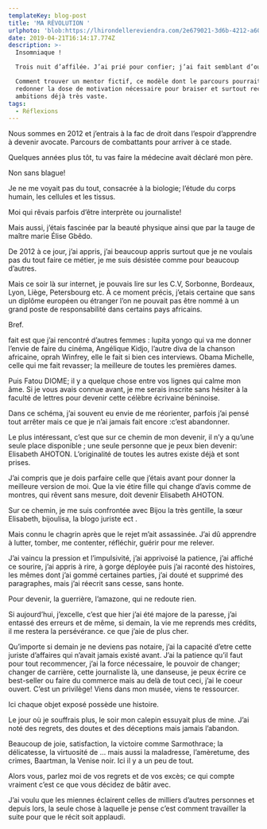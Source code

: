 ```yaml
---
templateKey: blog-post
title: 'MA RÉVOLUTION '
urlphoto: 'blob:https://lhirondellereviendra.com/2e679021-3d6b-4212-a602-89a5a14485b7'
date: 2019-04-21T16:14:17.774Z
description: >-
  Insomniaque !

  Trois nuit d’affilée. J’ai prié pour confier; j’ai fait semblant d’oublier.

  Comment trouver un mentor fictif, ce modèle dont le parcours pourrait me
  redonner la dose de motivation nécessaire pour braiser et surtout recarder mes
  ambitions déjà très vaste.
tags:
  - Réflexions
---
```

Nous sommes en 2012 et j’entrais à la fac de droit dans l’espoir d’apprendre à devenir avocate. Parcours de combattants pour arriver à ce stade.

Quelques années plus tôt, tu vas faire la médecine avait déclaré mon père. 

Non sans blague! 

Je ne me voyait pas du tout, consacrée à la biologie; l’étude du corps humain, les cellules et les tissus.

Moi qui rêvais parfois d’être interprète ou journaliste!

Mais aussi, j’étais fascinée par la beauté physique ainsi que par la tauge de maître marie Élise Gbêdo.   

De 2012 à ce jour, j’ai appris, j’ai beaucoup appris surtout que je ne voulais pas du tout faire ce métier,  je me suis désistée comme pour beaucoup d’autres.

Mais ce soir là sur internet, je pouvais lire sur les C.V, Sorbonne, Bordeaux, Lyon, Liège, Petersbourg etc. À ce moment précis, j’etais certaine que sans un diplôme européen ou étranger l’on ne pouvait pas être nommé à un grand poste de responsabilité dans certains pays africains.

Bref. 

fait est que j’ai rencontré d’autres femmes : lupita yongo qui va me donner l’envie de faire du cinéma, Angélique Kidjo, l’autre diva de la chanson africaine, oprah Winfrey, elle le fait si bien ces interviews. Obama Michelle, celle qui me fait revasser; la meilleure de toutes les premières dames. 

Puis Fatou DIOME; il y a quelque chose entre vos lignes qui calme mon âme. Si je vous avais connue avant, je me serais inscrite sans hésiter à la faculté de lettres pour devenir cette célèbre écrivaine béninoise.

Dans ce schéma, j’ai souvent eu envie de me réorienter, parfois j’ai pensé tout arrêter mais ce que je n’ai jamais fait encore :c’est abandonner. 

Le plus intéressant, c’est que sur ce chemin de mon devenir, il n’y a qu’une seule place disponible ; une seule personne que je peux bien devenir: Elisabeth AHOTON. L’originalité de toutes les autres existe déjà et sont prises.

J’ai compris que je dois parfaire celle que j’étais avant pour donner la meilleure version de moi. Que la vie étire fille qui change d’avis comme de montres, qui rêvent sans mesure, doit devenir Elisabeth AHOTON.

Sur ce chemin, je me suis confrontée avec Bijou la très gentille, la sœur Elisabeth, bijoulisa, la blogo juriste ect .

Mais connu le chagrin après que le rejet m’ait assassinée. J’ai dû apprendre à lutter, tomber, me contenter, réfléchir, guérir pour me relever.

J’ai vaincu la pression et l’impulsivité, j’ai apprivoisé la patience,  j’ai affiché ce sourire, j’ai appris à rire, à gorge déployée puis j’ai raconté des histoires, les mêmes dont j’ai gommé certaines parties, j’ai douté et supprimé des paragraphes, mais j’ai réecrit sans cesse, sans honte.

Pour devenir, la guerrière, l’amazone, qui ne redoute rien.

Si aujourd’hui, j’excelle, c’est que hier j’ai été majore de la paresse, j’ai entassé des erreurs et de même, si demain, la vie me reprends mes crédits, il me restera la persévérance.  ce que j’aie de plus cher.

Qu’importe si demain je ne deviens pas notaire, j’ai la capacité d’etre cette juriste d’affaires qui n’avait jamais existé avant. J’ai la patience qu’il faut pour tout recommencer, j’ai la force nécessaire, le pouvoir de changer; changer de carrière, cette journaliste là, une danseuse, je peux écrire ce best-seller ou faire du commerce mais au delà de tout ceci, j’ai le coeur ouvert. C’est un privilège! Viens dans mon musée, viens te ressourcer.

Ici chaque objet exposé possède une histoire. 

Le jour où  je souffrais plus, le soir mon calepin essuyait plus de mine. J’ai noté des regrets, des doutes et des déceptions mais jamais l’abandon.

Beaucoup de joie, satisfaction, la victoire comme Sarmothrace; la délicatesse, la virtuosité de ... mais aussi la maladresse, l’amèretume, des crimes, Baartman, la Venise noir. Ici il y a un peu de tout.

Alors vous, parlez moi de vos regrets et de vos excès; ce qui compte vraiment c’est ce que vous décidez de bâtir avec.

J’ai voulu que les miennes éclairent celles de milliers d’autres personnes et depuis lors, la seule chose à laquelle je pense c’est comment travailler la suite pour que le récit soit applaudi.
